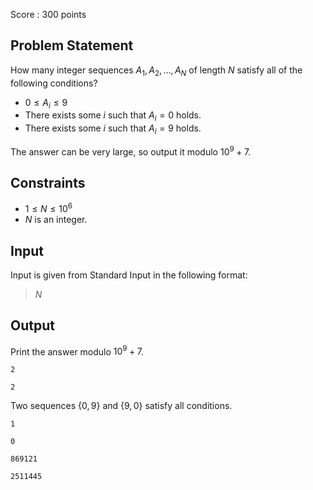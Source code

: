 Score : $300$ points

## Problem Statement

How many integer sequences $A_1,A_2,\ldots,A_N$ of length $N$ satisfy all of the following conditions?

- $0 \leq A_i \leq 9$
- There exists some $i$ such that $A_i=0$ holds.
- There exists some $i$ such that $A_i=9$ holds.

The answer can be very large, so output it modulo $10^9 + 7$.

## Constraints

- $1 \leq N \leq 10^6$
- $N$ is an integer.

## Input

Input is given from Standard Input in the following format:

> $N$

## Output

Print the answer modulo $10^9 + 7$.

```input1
2
```

```output1
2
```

Two sequences $\{0,9\}$ and $\{9,0\}$ satisfy all conditions.

```input2
1
```

```output2
0
```

```input3
869121
```

```output3
2511445
```